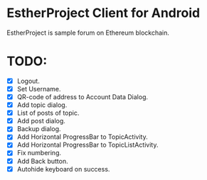 # EstherProject Client for Android
EstherProject is sample forum on Ethereum blockchain.

# TODO:
- [x] Logout.
- [x] Set Username.
- [x] QR-code of address to Account Data Dialog.
- [x] Add topic dialog.
- [x] List of posts of topic.
- [x] Add post dialog.
- [x] Backup dialog.
- [x] Add Horizontal ProgressBar to TopicActivity.
- [x] Add Horizontal ProgressBar to TopicListActivity.
- [x] Fix numbering.
- [x] Add Back button.
- [x] Autohide keyboard on success.